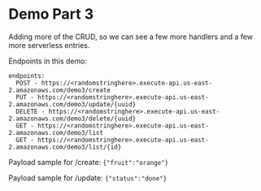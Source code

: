 # Demo Part 3

Adding more of the CRUD, so we can see a few more handlers and a few more serverless entries.

Endpoints in this demo:
```
endpoints:
  POST - https://<randomstringhere>.execute-api.us-east-2.amazonaws.com/demo3/create
  PUT - https://<randomstringhere>.execute-api.us-east-2.amazonaws.com/demo3/update/{uuid}
  DELETE - https://<randomstringhere>.execute-api.us-east-2.amazonaws.com/demo3/delete/{uuid}
  GET - https://<randomstringhere>.execute-api.us-east-2.amazonaws.com/demo3/list
  GET - https://<randomstringhere>.execute-api.us-east-2.amazonaws.com/demo3/list/{id}
```

Payload sample for /create:
`{"fruit":"orange"}`

Payload sample for /update:
`{"status":"done"}`



